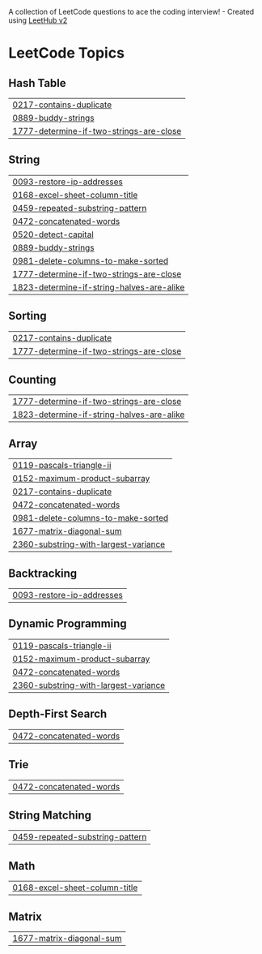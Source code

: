 A collection of LeetCode questions to ace the coding interview! - Created using [LeetHub v2](https://github.com/arunbhardwaj/LeetHub-2.0)
<!---LeetCode Topics Start-->
# LeetCode Topics
## Hash Table
|  |
| ------- |
| [0217-contains-duplicate](https://github.com/adityapandey51/CPP_Zero_Se_Hero/tree/master/0217-contains-duplicate) |
| [0889-buddy-strings](https://github.com/adityapandey51/CPP_Zero_Se_Hero/tree/master/0889-buddy-strings) |
| [1777-determine-if-two-strings-are-close](https://github.com/adityapandey51/CPP_Zero_Se_Hero/tree/master/1777-determine-if-two-strings-are-close) |
## String
|  |
| ------- |
| [0093-restore-ip-addresses](https://github.com/adityapandey51/CPP_Zero_Se_Hero/tree/master/0093-restore-ip-addresses) |
| [0168-excel-sheet-column-title](https://github.com/adityapandey51/CPP_Zero_Se_Hero/tree/master/0168-excel-sheet-column-title) |
| [0459-repeated-substring-pattern](https://github.com/adityapandey51/CPP_Zero_Se_Hero/tree/master/0459-repeated-substring-pattern) |
| [0472-concatenated-words](https://github.com/adityapandey51/CPP_Zero_Se_Hero/tree/master/0472-concatenated-words) |
| [0520-detect-capital](https://github.com/adityapandey51/CPP_Zero_Se_Hero/tree/master/0520-detect-capital) |
| [0889-buddy-strings](https://github.com/adityapandey51/CPP_Zero_Se_Hero/tree/master/0889-buddy-strings) |
| [0981-delete-columns-to-make-sorted](https://github.com/adityapandey51/CPP_Zero_Se_Hero/tree/master/0981-delete-columns-to-make-sorted) |
| [1777-determine-if-two-strings-are-close](https://github.com/adityapandey51/CPP_Zero_Se_Hero/tree/master/1777-determine-if-two-strings-are-close) |
| [1823-determine-if-string-halves-are-alike](https://github.com/adityapandey51/CPP_Zero_Se_Hero/tree/master/1823-determine-if-string-halves-are-alike) |
## Sorting
|  |
| ------- |
| [0217-contains-duplicate](https://github.com/adityapandey51/CPP_Zero_Se_Hero/tree/master/0217-contains-duplicate) |
| [1777-determine-if-two-strings-are-close](https://github.com/adityapandey51/CPP_Zero_Se_Hero/tree/master/1777-determine-if-two-strings-are-close) |
## Counting
|  |
| ------- |
| [1777-determine-if-two-strings-are-close](https://github.com/adityapandey51/CPP_Zero_Se_Hero/tree/master/1777-determine-if-two-strings-are-close) |
| [1823-determine-if-string-halves-are-alike](https://github.com/adityapandey51/CPP_Zero_Se_Hero/tree/master/1823-determine-if-string-halves-are-alike) |
## Array
|  |
| ------- |
| [0119-pascals-triangle-ii](https://github.com/adityapandey51/CPP_Zero_Se_Hero/tree/master/0119-pascals-triangle-ii) |
| [0152-maximum-product-subarray](https://github.com/adityapandey51/CPP_Zero_Se_Hero/tree/master/0152-maximum-product-subarray) |
| [0217-contains-duplicate](https://github.com/adityapandey51/CPP_Zero_Se_Hero/tree/master/0217-contains-duplicate) |
| [0472-concatenated-words](https://github.com/adityapandey51/CPP_Zero_Se_Hero/tree/master/0472-concatenated-words) |
| [0981-delete-columns-to-make-sorted](https://github.com/adityapandey51/CPP_Zero_Se_Hero/tree/master/0981-delete-columns-to-make-sorted) |
| [1677-matrix-diagonal-sum](https://github.com/adityapandey51/CPP_Zero_Se_Hero/tree/master/1677-matrix-diagonal-sum) |
| [2360-substring-with-largest-variance](https://github.com/adityapandey51/CPP_Zero_Se_Hero/tree/master/2360-substring-with-largest-variance) |
## Backtracking
|  |
| ------- |
| [0093-restore-ip-addresses](https://github.com/adityapandey51/CPP_Zero_Se_Hero/tree/master/0093-restore-ip-addresses) |
## Dynamic Programming
|  |
| ------- |
| [0119-pascals-triangle-ii](https://github.com/adityapandey51/CPP_Zero_Se_Hero/tree/master/0119-pascals-triangle-ii) |
| [0152-maximum-product-subarray](https://github.com/adityapandey51/CPP_Zero_Se_Hero/tree/master/0152-maximum-product-subarray) |
| [0472-concatenated-words](https://github.com/adityapandey51/CPP_Zero_Se_Hero/tree/master/0472-concatenated-words) |
| [2360-substring-with-largest-variance](https://github.com/adityapandey51/CPP_Zero_Se_Hero/tree/master/2360-substring-with-largest-variance) |
## Depth-First Search
|  |
| ------- |
| [0472-concatenated-words](https://github.com/adityapandey51/CPP_Zero_Se_Hero/tree/master/0472-concatenated-words) |
## Trie
|  |
| ------- |
| [0472-concatenated-words](https://github.com/adityapandey51/CPP_Zero_Se_Hero/tree/master/0472-concatenated-words) |
## String Matching
|  |
| ------- |
| [0459-repeated-substring-pattern](https://github.com/adityapandey51/CPP_Zero_Se_Hero/tree/master/0459-repeated-substring-pattern) |
## Math
|  |
| ------- |
| [0168-excel-sheet-column-title](https://github.com/adityapandey51/CPP_Zero_Se_Hero/tree/master/0168-excel-sheet-column-title) |
## Matrix
|  |
| ------- |
| [1677-matrix-diagonal-sum](https://github.com/adityapandey51/CPP_Zero_Se_Hero/tree/master/1677-matrix-diagonal-sum) |
<!---LeetCode Topics End-->